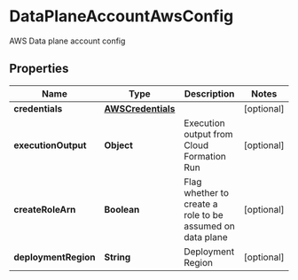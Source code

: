 

# DataPlaneAccountAwsConfig

AWS Data plane account config

## Properties

Name | Type | Description | Notes
------------ | ------------- | ------------- | -------------
**credentials** | [**AWSCredentials**](AWSCredentials.md) |  |  [optional]
**executionOutput** | **Object** | Execution output from Cloud Formation Run |  [optional]
**createRoleArn** | **Boolean** | Flag whether to create a role to be assumed on data plane |  [optional]
**deploymentRegion** | **String** | Deployment Region |  [optional]



